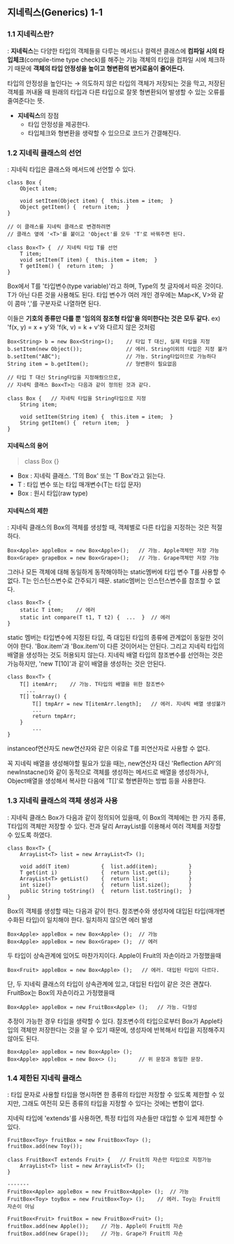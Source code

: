 ## 지네릭스(Generics) 1-1

### 1.1 지네릭스란?
: **지네릭스**는 다양한 타입의 객체들을 다루는 메서드나 컬렉션 클래스에
**컴파일 시의 타입체크**(compile-time type check)를 해주는 기능
객체의 타입을 컴파일 시에 체크하기 때문에 **객체의 타입 안정성을 높이고 형변환의 번거로움이 줄어든다.**

타입의 안정성을 높인다는 → 의도하지 않은 타입의 객체가 저장되는 것을 막고,
저장된 객체를 꺼내올 때 원래의 타입과 다른 타입으로 잘못 형변환되어 발생할 수 있는 오류를 줄여준다는 뜻.

- **지네릭스**의 장점
  - 타입 안정성을 제공한다.
  - 타입체크와 형변환을 생략할 수 있으므로 코드가 간결해진다.

### 1.2 지네릭 클래스의 선언
: 지네릭 타입은 클래스와 메서드에 선언할 수 있다.

```
class Box {
    Object item;
    
    void setItem(Object item) {  this.item = item;  }
    Object getItem() {  return item;  }
}

// 이 클래스를 지네릭 클래스로 변경하려면
// 클래스 옆에 '<T>'를 붙이고 'Object'를 모두 'T'로 바꿔주면 된다.

class Box<T> {  // 지네릭 타입 T를 선언
    T item;
    void setItem(T item) {  this.item = item;  }
    T getItem() {  return item;  }
}
```

Box<T>에서 T를 '타입변수(type variable)'라고 하며, Type의 첫 글자에서 따온 것이다. T가 아닌 다른 것을 사용해도 된다.
타입 변수가 여러 개인 경우에는 Map<K, V>와 같이 콤마 ','를 구분자로 나열하면 된다.

이들은 **기호의 종류만 다를 뿐 '임의의 참조형 타입'을 의미한다는 것은 모두 같다.**
ex) 'f(x, y) = x + y'와 'f(k, v) = k + v'와 다르지 않은 것처럼

```
Box<String> b = new Box<String>();    // 타입 T 대신, 실제 타입을 지정
b.setItem(new Object());              // 에러. String이외의 타입은 지정 불가
b.setItem("ABC");                     // 가능. String타입이므로 가능하다
String item = b.getItem();            // 형변환이 필요없음

// 타입 T 대신 String타입을 지정해줬으므로,
// 지네릭 클래스 Box<T>는 다음과 같이 정의된 것과 같다.

class Box {   // 지네릭 타입을 String타입으로 지정
    String item;
    
    void setItem(String item) {  this.item = item;  }
    String getItem() {  return item;  }
}
```

#### 지네릭스의 용어
> class Box<T> {}

- Box<T> : 지네릭 클래스. 'T의 Box' 또는 'T Box'라고 읽는다.
- T : 타입 변수 또는 타입 매개변수(T는 타입 문자)
- Box : 원시 타입(raw type)

#### 지네릭스의 제한
: 지네릭 클래스의 Box의 객체를 생성할 때, 객체별로 다른 타입을 지정하는 것은 적절하다.

```
Box<Apple> appleBox = new Box<Apple>();   // 가능. Apple객체만 저장 가능
Box<Grape> grapeBox = new Box<Grape>();   // 가능. Grape객체만 저장 가능
```

그러나 모든 객체에 대해 동일하게 동작해야하는 static멤버에 타입 변수 T를 사용할 수 없다.
T는 인스턴스변수로 간주되기 때문. static멤버는 인스턴스변수를 참조할 수 없다.

```
class Box<T> {
    static T item;    // 에러
    static int compare(T t1, T t2) {  ...  }  // 에러
}
```

static 멤버는 타입변수에 지정된 타입, 즉 대입된 타입의 종류에 관계없이 동일한 것이어야 한다.
'Box<Apple>.item'과 'Box<Grape>.item'이 다른 것이어서는 안된다.
그리고 지네릭 타입의 배열을 생성하는 것도 허용되지 않는다.
지네릭 배열 타입의 참조변수를 선언하는 것은 가능하지만, 'new T[10]'과 같이 배열을 생성하는 것은 안된다.

```
class Box<T> {
    T[] itemArr;    // 가능. T타입의 배열을 위한 참조변수
      ...
    T[] toArray() {
        T[] tmpArr = new T[itemArr.length];   // 에러. 지네릭 배열 생성불가
        ...
        return tmpArr;
    }
        ...
}
```

instanceof연산자도 new연산자와 같은 이유로 T를 피연산자로 사용할 수 없다.

꼭 지네릭 배열을 생성해야할 필요가 있을 때는, new연산자 대신 'Reflection API'의 newInstacne()와 같이
동적으로 객체를 생성하는 메서드로 배열을 생성하거나, Object배열을 생성해서 복사한 다음에 'T[]'로 형변환하는 방법 등을 사용한다.


### 1.3 지네릭 클래스의 객체 생성과 사용
: 지네릭 클래스 Box<T>가 다음과 같이 정의되어 있을때, 이 Box<T>의 객체에는 한 가지 종류, T타입의 객체만 저장할 수 있다.
전과 달리 ArrayList를 이용해서 여러 객체를 저장할 수 있도록 하였다.

```
class Box<T> {
    ArrayList<T> list = new ArrayList<T> ();
    
    void add(T item)          {  list.add(item);          }
    T get(int i)              {  return list.get(i);      }
    ArrayList<T> getList()    {  return list;             }
    int size()                {  return list.size();      }
    public String toString()  {  return list.toString();  }
}
```

Box<T>의 객체를 생성할 때는 다음과 같이 한다.
참조변수와 생성자에 대입된 타입(매개변수화된 타입)이 일치해야 한다. 일치하지 않으면 에러 발생

```
Box<Apple> appleBox = new Box<Apple> ();  // 가능
Box<Apple> appleBox = new Box<Grape> ();  // 에러
```

두 타입이 상속관계에 있어도 마찬가지이다. Apple이 Fruit의 자손이라고 가정했을때

```
Box<Fruit> appleBox = new Box<Apple> ();   // 에러. 대입된 타입이 다르다.
```

단, 두 지네릭 클래스의 타입이 상속관계에 있고, 대입된 타입이 같은 것은 괜찮다. 
FruitBox는 Box의 자손이라고 가정했을때

```
Box<Apple> appleBox = new FruitBox<Apple> ();   // 가능. 다형성
```

추정이 가능한 경우 타입을 생략할 수 있다. 
참조변수의 타입으로부터 Box가 Apple타입의 객체만 저장한다는 것을 알 수 있기 때문에,
생성자에 반복해서 타입을 지정해주지 않아도 된다.

```
Box<Apple> appleBox = new Box<Apple> ();
Box<Apple> appleBox = new Box<> ();       // 위 문장과 동일한 문장.
```

### 1.4 제한된 지네릭 클래스
: 타입 문자로 사용할 타입을 명시하면 한 종류의 타입만 저장할 수 있도록 제한할 수 있지만,
그래도 여전히 모든 종류의 타입을 지정할 수 있다는 것에는 변함이 없다.

지네릭 타입에 'extends'를 사용하면, 특정 타입의 자손들만 대입할 수 있게 제한할 수 있다.
```
FruitBox<Toy> fruitBox = new FruitBox<Toy> ();
fruitBox.add(new Toy()); 

class FruitBox<T extends Fruit> {   // Fruit의 자손만 타입으로 지정가능
    ArrayList<T> list = new ArrayList<T> ();
}

-------
FruitBox<Apple> appleBox = new FruitBox<Apple> ();  // 가능
FruitBox<Toy> toyBox = new FruitBox<Toy> ();    // 에러. Toy는 Fruit의 자손이 아님

FruitBox<Fruit> fruitBox = new FruitBox<Fruit> ();
fruitBox.add(new Apple());    // 가능. Apple이 Fruit의 자손
fruitBox.add(new Grape());    // 가능. Grape가 Fruit의 자손
```